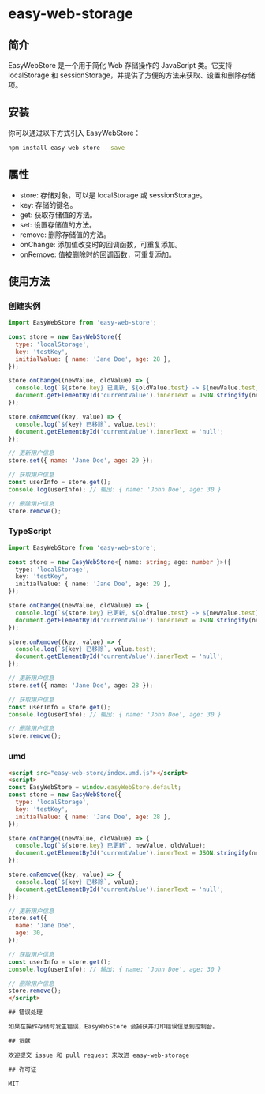 # easy-web-storage

## 简介

EasyWebStore 是一个用于简化 Web 存储操作的 JavaScript 类。它支持 localStorage 和 sessionStorage，并提供了方便的方法来获取、设置和删除存储项。

## 安装

你可以通过以下方式引入 EasyWebStore：

```bash
npm install easy-web-store --save
```

## 属性

- store: 存储对象，可以是 localStorage 或 sessionStorage。
- key: 存储的键名。
- get: 获取存储值的方法。
- set: 设置存储值的方法。
- remove: 删除存储值的方法。
- onChange: 添加值改变时的回调函数，可重复添加。
- onRemove: 值被删除时的回调函数，可重复添加。

## 使用方法

### 创建实例

```js
import EasyWebStore from 'easy-web-store';

const store = new EasyWebStore({
  type: 'localStorage',
  key: 'testKey',
  initialValue: { name: 'Jane Doe', age: 28 },
});

store.onChange((newValue, oldValue) => {
  console.log(`${store.key} 已更新, ${oldValue.test} -> ${newValue.test}`);
  document.getElementById('currentValue').innerText = JSON.stringify(newValue);
});

store.onRemove((key, value) => {
  console.log(`${key} 已移除`, value.test);
  document.getElementById('currentValue').innerText = 'null';
});

// 更新用户信息
store.set({ name: 'Jane Doe', age: 29 });

// 获取用户信息
const userInfo = store.get();
console.log(userInfo); // 输出: { name: 'John Doe', age: 30 }

// 删除用户信息
store.remove();
```

### TypeScript

```ts
import EasyWebStore from 'easy-web-store';

const store = new EasyWebStore<{ name: string; age: number }>({
  type: 'localStorage',
  key: 'testKey',
  initialValue: { name: 'Jane Doe', age: 29 },
});

store.onChange((newValue, oldValue) => {
  console.log(`${store.key} 已更新, ${oldValue.test} -> ${newValue.test}`);
  document.getElementById('currentValue').innerText = JSON.stringify(newValue);
});

store.onRemove((key, value) => {
  console.log(`${key} 已移除`, value.test);
  document.getElementById('currentValue').innerText = 'null';
});

// 更新用户信息
store.set({ name: 'Jane Doe', age: 28 });

// 获取用户信息
const userInfo = store.get();
console.log(userInfo); // 输出: { name: 'John Doe', age: 30 }

// 删除用户信息
store.remove();
```

### umd

```html
<script src="easy-web-store/index.umd.js"></script>
<script>
const EasyWebStore = window.easyWebStore.default;
const store = new EasyWebStore({
  type: 'localStorage',
  key: 'testKey',
  initialValue: { name: 'Jane Doe', age: 28 },
});

store.onChange((newValue, oldValue) => {
  console.log(`${store.key} 已更新`, newValue, oldValue);
  document.getElementById('currentValue').innerText = JSON.stringify(newValue);
});

store.onRemove((key, value) => {
  console.log(`${key} 已移除`, value);
  document.getElementById('currentValue').innerText = 'null';
});

// 更新用户信息
store.set({
  name: 'Jane Doe',
  age: 30,
});

// 获取用户信息
const userInfo = store.get();
console.log(userInfo); // 输出: { name: 'John Doe', age: 30 }

// 删除用户信息
store.remove();
</script>

## 错误处理

如果在操作存储时发生错误，EasyWebStore 会捕获并打印错误信息到控制台。

## 贡献

欢迎提交 issue 和 pull request 来改进 easy-web-storage

## 许可证

MIT
